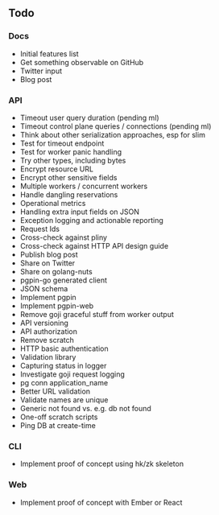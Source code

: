 ## Todo

### Docs

* Initial features list
* Get something observable on GitHub
* Twitter input
* Blog post

### API

* Timeout user query duration (pending ml)
* Timeout control plane queries / connections (pending ml)
* Think about other serialization approaches, esp for slim
* Test for timeout endpoint
* Test for worker panic handling
* Try other types, including bytes
* Encrypt resource URL
* Encrypt other sensitive fields
* Multiple workers / concurrent workers
* Handle dangling reservations
* Operational metrics
* Handling extra input fields on JSON
* Exception logging and actionable reporting
* Request Ids
* Cross-check against pliny
* Cross-check against HTTP API design guide
* Publish blog post
* Share on Twitter
* Share on golang-nuts
* pgpin-go generated client
* JSON schema
* Implement pgpin
* Implement pgpin-web
* Remove goji graceful stuff from worker output
* API versioning
* API authorization
* Remove scratch
* HTTP basic authentication
* Validation library
* Capturing status in logger
* Investigate goji request logging
* pg conn application_name
* Better URL validation
* Validate names are unique
* Generic not found vs. e.g. db not found
* One-off scratch scripts
* Ping DB at create-time

### CLI

* Implement proof of concept using hk/zk skeleton

### Web

* Implement proof of concept with Ember or React

